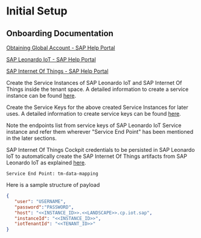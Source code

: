# Initial Setup

## Onboarding Documentation
[Obtaining Global Account - SAP Help Portal](https://help.sap.com/viewer/65de2977205c403bbc107264b8eccf4b/Cloud/en-US/144e1733d0d64d58a7176e817fa6aeb3.html)

[SAP Leonardo IoT - SAP Help Portal](https://help.sap.com/viewer/product/SAP_Leonardo_IoT/1905a/en-US)

[SAP Internet Of Things - SAP Help Portal](https://help.sap.com/viewer/product/SAP_CP_IOT_CF/Cloud/en-US)

Create the Service Instances of SAP Leonardo IoT and SAP Internet Of Things inside the tenant space.
A detailed information to create a service instance can be found [here](https://help.sap.com/viewer/65de2977205c403bbc107264b8eccf4b/Cloud/en-US/8221b7434d8e484fab5ec5d219b7bf64.html).

Create the Service Keys for the above created Service Instances for later uses.
A detailed information to create service keys can be found [here](https://help.sap.com/viewer/65de2977205c403bbc107264b8eccf4b/Cloud/en-US/4514a14ab6424d9f84f1b8650df609ce.html).

Note the endpoints list from service keys of SAP Leonardo IoT Service instance and refer them wherever "Service End Point" has been mentioned in the later sections.

SAP Internet Of Things Cockpit credentials to be persisted in SAP Leonardo IoT to automatically create the SAP Internet Of Things artifacts from SAP Leonardo IoT as explained [here](https://help.sap.com/viewer/080fabc6cae6423fb45fca7752adb61e/1905a/en-US/3dcef1070de645099bfa814f969408ca.html).

```
Service End Point: tm-data-mapping
```
Here is a sample structure of payload
```json
{
   "user": "USERNAME",
   "password":"PASSWORD",
   "host": "<<INSTANCE_ID>>.<<LANDSCAPE>>.cp.iot.sap",
   "instanceId": "<<INSTANCE_ID>>",
   "iotTenantId": "<<TENANT_ID>>"
}
```